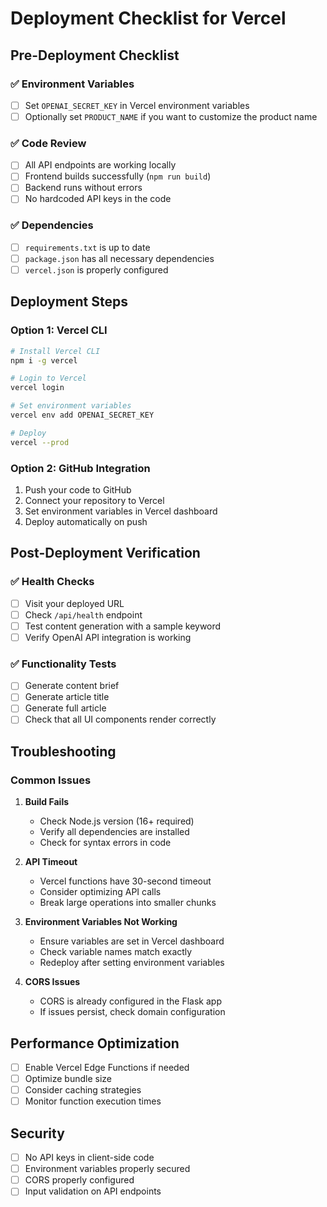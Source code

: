 # Deployment Checklist for Vercel

## Pre-Deployment Checklist

### ✅ Environment Variables
- [ ] Set `OPENAI_SECRET_KEY` in Vercel environment variables
- [ ] Optionally set `PRODUCT_NAME` if you want to customize the product name

### ✅ Code Review
- [ ] All API endpoints are working locally
- [ ] Frontend builds successfully (`npm run build`)
- [ ] Backend runs without errors
- [ ] No hardcoded API keys in the code

### ✅ Dependencies
- [ ] `requirements.txt` is up to date
- [ ] `package.json` has all necessary dependencies
- [ ] `vercel.json` is properly configured

## Deployment Steps

### Option 1: Vercel CLI
```bash
# Install Vercel CLI
npm i -g vercel

# Login to Vercel
vercel login

# Set environment variables
vercel env add OPENAI_SECRET_KEY

# Deploy
vercel --prod
```

### Option 2: GitHub Integration
1. Push your code to GitHub
2. Connect your repository to Vercel
3. Set environment variables in Vercel dashboard
4. Deploy automatically on push

## Post-Deployment Verification

### ✅ Health Checks
- [ ] Visit your deployed URL
- [ ] Check `/api/health` endpoint
- [ ] Test content generation with a sample keyword
- [ ] Verify OpenAI API integration is working

### ✅ Functionality Tests
- [ ] Generate content brief
- [ ] Generate article title
- [ ] Generate full article
- [ ] Check that all UI components render correctly

## Troubleshooting

### Common Issues

1. **Build Fails**
   - Check Node.js version (16+ required)
   - Verify all dependencies are installed
   - Check for syntax errors in code

2. **API Timeout**
   - Vercel functions have 30-second timeout
   - Consider optimizing API calls
   - Break large operations into smaller chunks

3. **Environment Variables Not Working**
   - Ensure variables are set in Vercel dashboard
   - Check variable names match exactly
   - Redeploy after setting environment variables

4. **CORS Issues**
   - CORS is already configured in the Flask app
   - If issues persist, check domain configuration

## Performance Optimization

- [ ] Enable Vercel Edge Functions if needed
- [ ] Optimize bundle size
- [ ] Consider caching strategies
- [ ] Monitor function execution times

## Security

- [ ] No API keys in client-side code
- [ ] Environment variables properly secured
- [ ] CORS properly configured
- [ ] Input validation on API endpoints 